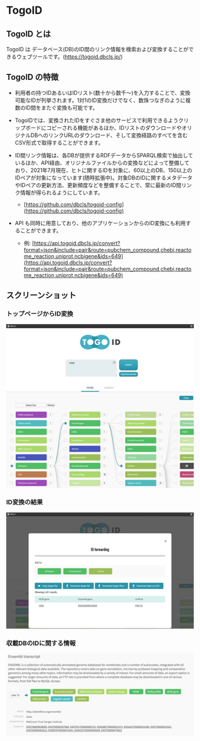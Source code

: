 # TogoID
## TogoID とは
TogoID は データベース(DB)のID間のリンク情報を検索および変換することができるウェブツールです。(https://togoid.dbcls.jp/)


## TogoID の特徴
- 利用者の持つIDあるいはIDリスト(数十から数千〜)を入力することで、変換可能なIDが列挙されます。1対1のID変換だけでなく、数珠つなぎのように複数のID間をまたぐ変換も可能です。
- TogoIDでは、変換されたIDをすぐさま他のサービスで利用できるようクリップボードにコピーされる機能があるほか、IDリストのダウンロードやオリジナルDBへのリンクURLのダウンロード、そして変換経路のすべてを含むCSV形式で取得することができます。
- ID間リンク情報は、各DBが提供するRDFデータからSPARQL検索で抽出しているほか、API経由、オリジナルファイルからの変換などによって整備しており、2021年7月現在、ヒトに関するIDを対象に、60以上のDB、150以上のIDペアが対象になっています(随時拡張中)。対象DBのIDに関するメタデータやIDペアの更新方法、更新頻度などを整備することで、常に最新のID間リンク情報が得られるようにしています。
    - [https://github.com/dbcls/togoid-config](https://github.com/dbcls/togoid-config)

- API も同時に用意しており、他のアプリケーションからのID変換にも利用することができます。
    - 例: [https://api.togoid.dbcls.jp/convert?format=json&include=pair&route=pubchem_compound,chebi,reactome_reaction,uniprot,ncbigene&ids=649](https://api.togoid.dbcls.jp/convert?format=json&include=pair&route=pubchem_compound,chebi,reactome_reaction,uniprot,ncbigene&ids=649)


## スクリーンショット

### トップページからID変換

![Fig-1](https://raw.githubusercontent.com/dbcls/website/master/services/images/TogoID_fig-1_20210614.png)

### ID変換の結果

![Fig-2](https://raw.githubusercontent.com/dbcls/website/master/services/images/TogoID_fig-2_20210614.png)

### 収載DBのIDに関する情報

![Fig-3](https://raw.githubusercontent.com/dbcls/website/master/services/images/TogoID_fig-3_20210614.png)


